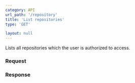 ```yaml
---
category: API
url_path: '/repository'
title: 'List repositories'
type: 'GET'

layout: null
---
```


Lists all repositories which the user is authorized to access.

### Request

### Response

```json

```
